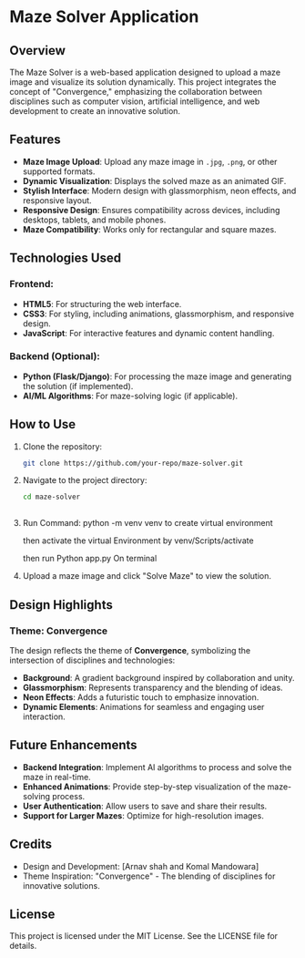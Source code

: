 # Maze Solver Application

## Overview
The Maze Solver is a web-based application designed to upload a maze image and visualize its solution dynamically. This project integrates the concept of "Convergence," emphasizing the collaboration between disciplines such as computer vision, artificial intelligence, and web development to create an innovative solution.

## Features
- **Maze Image Upload**: Upload any maze image in `.jpg`, `.png`, or other supported formats.
- **Dynamic Visualization**: Displays the solved maze as an animated GIF.
- **Stylish Interface**: Modern design with glassmorphism, neon effects, and responsive layout.
- **Responsive Design**: Ensures compatibility across devices, including desktops, tablets, and mobile phones.
- **Maze Compatibility**: Works only for rectangular and square mazes.

## Technologies Used
### Frontend:
- **HTML5**: For structuring the web interface.
- **CSS3**: For styling, including animations, glassmorphism, and responsive design.
- **JavaScript**: For interactive features and dynamic content handling.

### Backend (Optional):
- **Python (Flask/Django)**: For processing the maze image and generating the solution (if implemented).
- **AI/ML Algorithms**: For maze-solving logic (if applicable).



## How to Use
1. Clone the repository:
   ```bash
   git clone https://github.com/your-repo/maze-solver.git
   ```
2. Navigate to the project directory:
   ```bash
   cd maze-solver
  
3. Run Command: python -m venv venv to create virtual environment

   then activate the virtual Environment by venv/Scripts/activate

   then run Python app.py On terminal
 
5. Upload a maze image and click "Solve Maze" to view the solution.

## Design Highlights
### Theme: Convergence
The design reflects the theme of **Convergence**, symbolizing the intersection of disciplines and technologies:
- **Background**: A gradient background inspired by collaboration and unity.
- **Glassmorphism**: Represents transparency and the blending of ideas.
- **Neon Effects**: Adds a futuristic touch to emphasize innovation.
- **Dynamic Elements**: Animations for seamless and engaging user interaction.

## Future Enhancements
- **Backend Integration**: Implement AI algorithms to process and solve the maze in real-time.
- **Enhanced Animations**: Provide step-by-step visualization of the maze-solving process.
- **User Authentication**: Allow users to save and share their results.
- **Support for Larger Mazes**: Optimize for high-resolution images.

## Credits
- Design and Development: [Arnav shah and Komal Mandowara]
- Theme Inspiration: "Convergence" - The blending of disciplines for innovative solutions.

## License
This project is licensed under the MIT License. See the LICENSE file for details.
